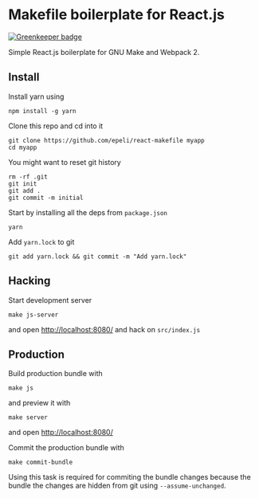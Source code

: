 
# Makefile boilerplate for React.js

[![Greenkeeper badge](https://badges.greenkeeper.io/epeli/react-makefile.svg)](https://greenkeeper.io/)


Simple React.js boilerplate for GNU Make and Webpack 2.



## Install

Install yarn using

    npm install -g yarn

Clone this repo and cd into it

    git clone https://github.com/epeli/react-makefile myapp
    cd myapp

You might want to reset git history

    rm -rf .git
    git init
    git add .
    git commit -m initial

Start by installing all the deps from `package.json`

    yarn

Add `yarn.lock` to git

    git add yarn.lock && git commit -m "Add yarn.lock"

## Hacking

Start development server

    make js-server

and open <http://localhost:8080/> and hack on `src/index.js`

## Production

Build production bundle with

    make js

and preview it with

    make server

and open <http://localhost:8080/>


Commit the production bundle with

    make commit-bundle

Using this task is required for commiting the bundle changes because the bundle the changes are hidden from git using `--assume-unchanged`.

